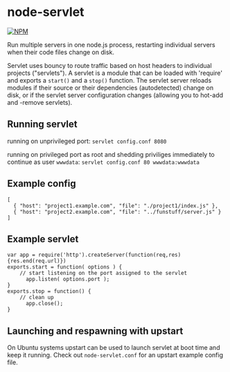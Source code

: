 node-servlet
============

[![NPM](https://nodei.co/npm/servlet.png)](https://nodei.co/npm/servlet/)

Run multiple servers in one node.js process, restarting individual servers when their code files change on disk.

Servlet uses bouncy to route traffic based on host headers to individual projects ("servlets"). A servlet is a 
module that can be loaded with 'require' and exports a `start()` and a `stop()` function. The servlet server 
reloads modules if their source or their dependencies (autodetected) change on disk, or if the servlet server 
configuration changes (allowing you to hot-add and -remove servlets).

## Running servlet

running on unprivileged port:
```servlet config.conf 8080```

running on privileged port as root and shedding priviliges immediately to continue as user ```wwwdata```:
```servlet config.conf 80 wwwdata:wwwdata```  

## Example config

```
[
  { "host": "project1.example.com", "file": "./project1/index.js" },
  { "host": "project2.example.com", "file": "../funstuff/server.js" }
]
```

## Example servlet

```
var app = require('http').createServer(function(req,res){res.end(req.url)})
exports.start = function( options ) {
    // start listening on the port assigned to the servlet
      app.listen( options.port );
}
exports.stop = function() {
    // clean up
      app.close();
}
```

## Launching and respawning with upstart

On Ubuntu systems upstart can be used to launch servlet at boot time and keep it running. Check out ```node-servlet.conf``` for an upstart example config file.

